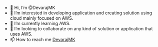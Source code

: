 - 👋 Hi, I’m @DevarajMK
- 👀 I’m interested in developing application and creating solution using cloud mainly focused on AWS.
- 🌱 I’m currently learning AWS.
- 💞️ I’m looking to collaborate on any kind of solution or application that uses AWS.
- 📫 How to reach me [DevarajMK](https://github.com/DevarajMK/DevarajMK)

<!---
DevarajMK/DevarajMK is a ✨ special ✨ repository because its `README.md` (this file) appears on your GitHub profile.
You can click the Preview link to take a look at your changes.
--->
